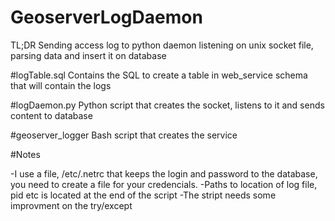 # GeoserverLogDaemon

TL;DR 
Sending access log to python daemon listening on unix socket file, parsing data and insert it  on database

#logTable.sql 
Contains the SQL to create a table in web_service schema that will contain the logs

#logDaemon.py
Python script that creates the socket, listens to it and sends content to database

#geoserver_logger
Bash script that creates the service

#Notes

-I use a file, /etc/.netrc that keeps the login and password to the database, you need to create a file for your credencials.
-Paths to location of log file, pid etc is located at the end of the script
-The stript needs some improvment on the try/except

